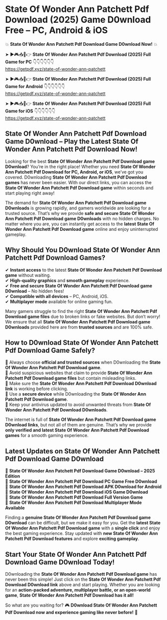 # State Of Wonder Ann Patchett Pdf Download (2025) Game D0wnload Free – PC, Android & iOS

💥 **State Of Wonder Ann Patchett Pdf Download Game D0wnload Now!** 💥  

➤ ►🎮📥📱👉 **State Of Wonder Ann Patchett Pdf Download (2025) Full Game for PC** 👇👇👇👇👇👇  
https://getpdf.xyz/state-of-wonder-ann-patchett  

➤ ►🎮📥📱👉 **State Of Wonder Ann Patchett Pdf Download (2025) Full Game for Android** 👇👇👇👇👇👇  
https://getpdf.xyz/state-of-wonder-ann-patchett  

➤ ►🎮📥📱👉 **State Of Wonder Ann Patchett Pdf Download (2025) Full Game for iOS** 👇👇👇👇👇👇  
https://getpdf.xyz/state-of-wonder-ann-patchett  

## State Of Wonder Ann Patchett Pdf Download Game D0wnload – Play the Latest State Of Wonder Ann Patchett Pdf Download Now!

Looking for the best **State Of Wonder Ann Patchett Pdf Download game D0wnload**? You’re in the right place! Whether you need **State Of Wonder Ann Patchett Pdf Download for PC, Android, or iOS**, we’ve got you covered. D0wnloading **State Of Wonder Ann Patchett Pdf Download games** has never been easier. With our direct links, you can access the **State Of Wonder Ann Patchett Pdf Download game** within seconds and start playing right away!  

The demand for **State Of Wonder Ann Patchett Pdf Download game D0wnloads** is growing rapidly, and gamers worldwide are looking for a trusted source. That’s why we provide **safe and secure State Of Wonder Ann Patchett Pdf Download game D0wnloads** with no hidden charges. No matter where you are, you can instantly get access to the **latest State Of Wonder Ann Patchett Pdf Download game** online and enjoy uninterrupted gameplay.  

## **Why Should You D0wnload State Of Wonder Ann Patchett Pdf Download Games?**  

✔ **Instant access** to the latest **State Of Wonder Ann Patchett Pdf Download game** without waiting.  
✔ **High-quality graphics** and **smooth gameplay** experience.  
✔ **Free and secure State Of Wonder Ann Patchett Pdf Download game D0wnload** – No hidden fees!  
✔ **Compatible with all devices** – PC, Android, iOS.  
✔ **Multiplayer mode** available for online gaming fun.  

Many gamers struggle to find the right **State Of Wonder Ann Patchett Pdf Download game files** due to broken links or fake websites. But don’t worry! We ensure that all **State Of Wonder Ann Patchett Pdf Download game D0wnloads** provided here are from **trusted sources** and are 100% safe.  

## **How to D0wnload State Of Wonder Ann Patchett Pdf Download Game Safely?**  

📌 Always choose **official and trusted sources** when D0wnloading the **State Of Wonder Ann Patchett Pdf Download game**.  
📌 Avoid suspicious websites that claim to provide **State Of Wonder Ann Patchett Pdf Download game files** but contain misleading links.  
📌 Make sure the **State Of Wonder Ann Patchett Pdf Download D0wnload link** is working before clicking.  
📌 Use a **secure device** while D0wnloading the **State Of Wonder Ann Patchett Pdf Download game**.  
📌 Keep your antivirus updated to avoid unwanted threats from **State Of Wonder Ann Patchett Pdf Download D0wnloads**.  

The internet is full of **State Of Wonder Ann Patchett Pdf Download game D0wnload links**, but not all of them are genuine. That’s why we provide **only verified and latest State Of Wonder Ann Patchett Pdf Download games** for a smooth gaming experience.  

## **Latest Updates on State Of Wonder Ann Patchett Pdf Download Game D0wnload**  

🔹 **State Of Wonder Ann Patchett Pdf Download Game D0wnload – 2025 Edition**  
🔹 **State Of Wonder Ann Patchett Pdf Download PC Game Free D0wnload**  
🔹 **State Of Wonder Ann Patchett Pdf Download APK D0wnload for Android**  
🔹 **State Of Wonder Ann Patchett Pdf Download iOS Game D0wnload**  
🔹 **State Of Wonder Ann Patchett Pdf Download Full Version Game**  
🔹 **State Of Wonder Ann Patchett Pdf Download Multiplayer Mode Available**  

Finding a **genuine State Of Wonder Ann Patchett Pdf Download game D0wnload** can be difficult, but we make it easy for you. Get the **latest State Of Wonder Ann Patchett Pdf Download game** with a **single click** and enjoy the best gaming experience. Stay updated with **new State Of Wonder Ann Patchett Pdf Download features** and explore **exciting gameplay**.  

## **Start Your State Of Wonder Ann Patchett Pdf Download Game D0wnload Today!**  

D0wnloading the **State Of Wonder Ann Patchett Pdf Download game** has never been this simple! Just click on the **State Of Wonder Ann Patchett Pdf Download D0wnload link** above and start playing. Whether you are looking for an **action-packed adventure, multiplayer battle, or an open-world game**, **State Of Wonder Ann Patchett Pdf Download has it all!**  

So what are you waiting for? 🎮 **D0wnload State Of Wonder Ann Patchett Pdf Download now and experience gaming like never before!** 🚀  